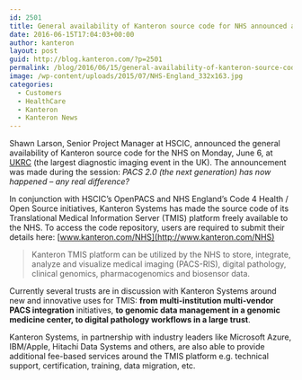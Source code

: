 ```yaml
---
id: 2501
title: General availability of Kanteron source code for NHS announced at the UK Radiology Congress 2016
date: 2016-06-15T17:04:03+00:00
author: kanteron
layout: post
guid: http://blog.kanteron.com/?p=2501
permalink: /blog/2016/06/15/general-availability-of-kanteron-source-code-for-nhs-announced-at-the-uk-radiology-congress-2016/
image: /wp-content/uploads/2015/07/NHS-England_332x163.jpg
categories:
  - Customers
  - HealthCare
  - Kanteron
  - Kanteron News
---
```

Shawn Larson, Senior Project Manager at HSCIC, announced the general availability of Kanteron source code for the NHS on Monday, June 6, at [UKRC](http://www.ukrc.org.uk/programme) (the largest diagnostic imaging event in the UK). The announcement was made during the session: _PACS 2.0 (the next generation) has now happened – any real difference?_

In conjunction with HSCIC’s OpenPACS and NHS England’s Code 4 Health / Open Source initiatives, Kanteron Systems has made the source code of its Translational Medical Information Server (TMIS) platform freely available to the NHS. To access the code repository, users are required to submit their details here: [www.kanteron.com/NHS](http://www.kanteron.com/NHS)

> Kanteron TMIS platform can be utilized by the NHS to store, integrate, analyze and visualize medical imaging (PACS-RIS), digital pathology, clinical genomics, pharmacogenomics and biosensor data.

Currently several trusts are in discussion with Kanteron Systems around new and innovative uses for TMIS: **from multi-institution multi-vendor PACS integration** initiatives, **to genomic data management in a genomic medicine center, to digital pathology workflows in a large trust**.

Kanteron Systems, in partnership with industry leaders like Microsoft Azure, IBM/Apple, Hitachi Data Systems and others, are also able to provide additional fee-based services around the TMIS platform e.g. technical support, certification, training, data migration, etc.